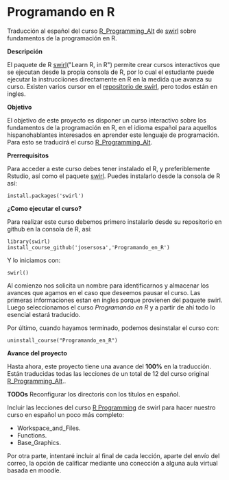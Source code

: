 # Programando en R

Traducción al español del curso [R_Programming_Alt](https://github.com/swirldev/swirl_courses/tree/master/R_Programming_Alt) de [swirl](http://swirlstats.com/) sobre fundamentos de la programación en R. 

**Descripción**

El paquete de R [swirl](http://swirlstats.com/)("Learn R, in R") permite crear cursos interactivos que se ejecutan desde la propia consola de R, por lo cual el estudiante puede ejecutar la instrucciiones directamente en R en la medida que avanza su curso. Existen varios cursor en el [repositorio de swirl](https://github.com/swirldev/swirl_courses), pero todos están en ingles.

**Objetivo**

El objetivo de este proyecto es disponer un curso interactivo sobre los fundamentos de la programación en R, en el idioma español para aquellos hispanohablantes interesados en aprender este lenguaje de programación. Para esto se traducirá el curso [R_Programming_Alt](https://github.com/swirldev/swirl_courses/tree/master/R_Programming_Alt).

**Prerrequisitos**

Para acceder a este curso debes tener instalado el R, y preferiblemente Rstudio, así como el paquete [swirl](http://swirlstats.com/). Puedes instalarlo desde la consola de R así:

```{r}
install.packages('swirl')
```

**¿Como ejecutar el curso?**

Para realizar este curso debemos primero instalarlo desde su repositorio en github en la consola de R, así:

```{r}
library(swirl)
install_course_github('josersosa','Programando_en_R')
```

Y lo iniciamos con:

```{r}
swirl()
```

Al comienzo nos solicita un nombre para identificarnos y almacenar los avances que agamos en el caso que deseemos pausar el curso. Las primeras informaciones estan en ingles porque provienen del paquete swirl. Luego seleccionamos el curso _Programando en R_ y a partir de ahí todo lo esencial estará traducido.

Por último, cuando hayamos terminado, podemos desinstalar el curso con:

```{r}
uninstall_course("Programando_en_R")
```


**Avance del proyecto**

Hasta ahora, este proyecto tiene una avance del **100%** en la traducción. Están traducidas todas las lecciones de un total de 12 del curso original [R_Programming_Alt](https://github.com/swirldev/swirl_courses/tree/master/R_Programming_Alt)..


**TODOs**
Reconfigurar los directoris con los títulos en español.

Incluir las lecciones del curso [R Programming](https://github.com/swirldev/swirl_courses/tree/master/R_Programming) de swirl para hacer nuestro curso en español un poco más completo:
- Workspace_and_Files.
- Functions.
- Base_Graphics.

Por otra parte, intentaré incluir al final de cada lección, aparte del envío del correo, la opción de calificar mediante una conección a alguna aula virtual basada en moodle.

